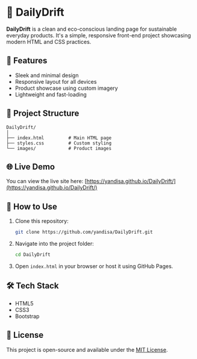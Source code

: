 # 🌿 DailyDrift

**DailyDrift** is a clean and eco-conscious landing page for sustainable everyday products. It's a simple, responsive front-end project showcasing modern HTML and CSS practices.

## 🚀 Features

- Sleek and minimal design
- Responsive layout for all devices
- Product showcase using custom imagery
- Lightweight and fast-loading

## 📁 Project Structure

```
DailyDrift/
│
├── index.html         # Main HTML page
├── styles.css         # Custom styling
└── images/            # Product images
```

## 🌐 Live Demo

You can view the live site here: [https://yandisa.github.io/DailyDrift/](https://yandisa.github.io/DailyDrift/)

## 🚀 How to Use

1. Clone this repository:
   ```bash
   git clone https://github.com/yandisa/DailyDrift.git
   ```

2. Navigate into the project folder:
   ```bash
   cd DailyDrift
   ```

3. Open `index.html` in your browser or host it using GitHub Pages.

## 🛠️ Tech Stack

- HTML5
- CSS3
- Bootstrap

## 📄 License

This project is open-source and available under the [MIT License](LICENSE).
